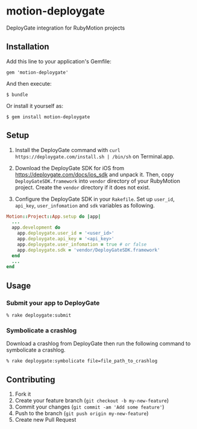# motion-deploygate

DeployGate integration for RubyMotion projects

## Installation

Add this line to your application's Gemfile:

    gem 'motion-deploygate'

And then execute:

    $ bundle

Or install it yourself as:

    $ gem install motion-deploygate

## Setup

1. Install the DeployGate command with `curl https://deploygate.com/install.sh | /bin/sh` on Terminal.app.

2. Download the DeployGate SDK for iOS from https://deploygate.com/docs/ios_sdk and unpack it. Then, copy `DeployGateSDK.framework` into `vendor` directory of your RubyMotion project. Create the `vendor` directory if it does not exist.

3. Configure the DeployGate SDK in your `Rakefile`. Set up `user_id`, `api_key`, `user_infomation` and `sdk` variables as following.

```ruby
Motion::Project::App.setup do |app|
  ...
  app.development do
    app.deploygate.user_id = '<user_id>'
    app.deploygate.api_key = '<api_key>'
    app.deploygate.user_infomation = true # or false
    app.deploygate.sdk = 'vendor/DeployGateSDK.framework'
  end
  ...
end
```

## Usage

### Submit your app to DeployGate

```
% rake deploygate:submit
```

### Symbolicate a crashlog

Download a crashlog from DeployGate then run the following command to symbolicate a crashlog.

```
% rake deploygate:symbolicate file=file_path_to_crashlog
```

## Contributing

1. Fork it
2. Create your feature branch (`git checkout -b my-new-feature`)
3. Commit your changes (`git commit -am 'Add some feature'`)
4. Push to the branch (`git push origin my-new-feature`)
5. Create new Pull Request
